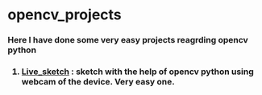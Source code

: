# opencv_projects

### Here I have done some very easy projects reagrding opencv python

### <ol> <li> [Live_sketch](https://github.com/SoyabulIslamLincoln/opencv_projects/tree/main/live_sketch) : sketch with the help of opencv python using webcam of the device. Very easy one.</li>
</ol>

